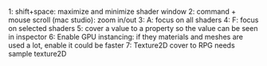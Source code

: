1: shift+space: maximize and minimize shader window
2: command + mouse scroll (mac studio): zoom in/out
3: A: focus on all shaders
4: F: focus on selected shaders
5: cover a value to a property so the value can be seen in inspector
6: Enable GPU instancing: if they materials and meshes are used a lot, enable it could be faster
7: Texture2D cover to RPG needs sample texture2D